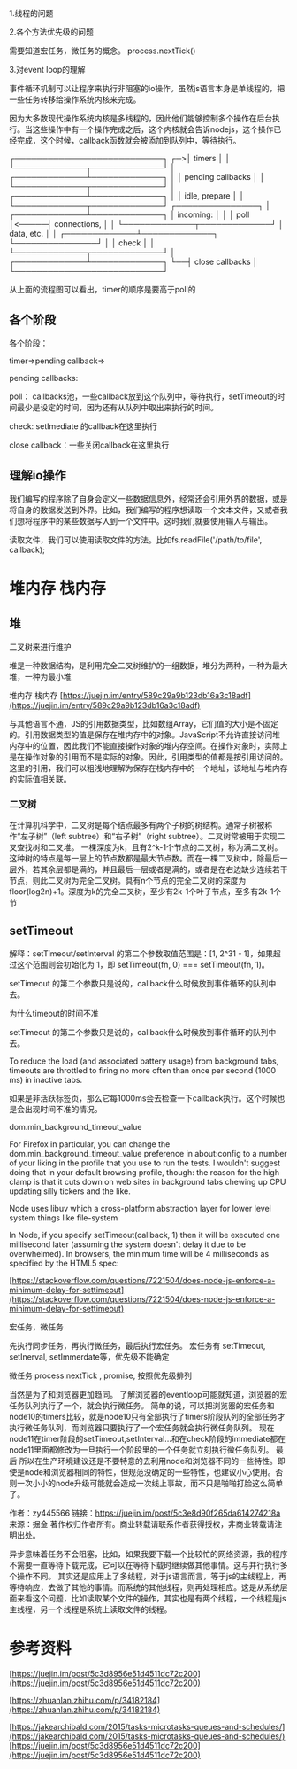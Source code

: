 1.线程的问题

2.各个方法优先级的问题

需要知道宏任务，微任务的概念。
process.nextTick()

3.对event loop的理解

事件循环机制可以让程序来执行非阻塞的io操作。虽然js语言本身是单线程的，把一些任务转移给操作系统内核来完成。

因为大多数现代操作系统内核是多线程的，因此他们能够控制多个操作在后台执行。当这些操作中有一个操作完成之后，这个内核就会告诉nodejs，这个操作已经完成，这个时候，callback函数就会被添加到队列中，等待执行。

   ┌───────────────────────────┐
┌─>│           timers          │
│  └─────────────┬─────────────┘
│  ┌─────────────┴─────────────┐
│  │     pending callbacks     │
│  └─────────────┬─────────────┘
│  ┌─────────────┴─────────────┐
│  │       idle, prepare       │
│  └─────────────┬─────────────┘      ┌───────────────┐
│  ┌─────────────┴─────────────┐      │   incoming:   │
│  │           poll            │<─────┤  connections, │
│  └─────────────┬─────────────┘      │   data, etc.  │
│  ┌─────────────┴─────────────┐      └───────────────┘
│  │           check           │
│  └─────────────┬─────────────┘
│  ┌─────────────┴─────────────┐
└──┤      close callbacks      │
   └───────────────────────────┘

从上面的流程图可以看出，timer的顺序是要高于poll的

## 各个阶段


各个阶段：

timer=>pending callback=>

pending callbacks: 

poll： callbacks池，一些callback放到这个队列中，等待执行，setTimeout的时间最少是设定的时间，因为还有从队列中取出来执行的时间。

check: setImediate 的callback在这里执行

close callback：一些关闭callback在这里执行

 ## 理解io操作

我们编写的程序除了自身会定义一些数据信息外，经常还会引用外界的数据，或是将自身的数据发送到外界。比如，我们编写的程序想读取一个文本文件，又或者我们想将程序中的某些数据写入到一个文件中。这时我们就要使用输入与输出。

读取文件，我们可以使用读取文件的方法。比如fs.readFile('/path/to/file', callback);

# 堆内存 栈内存

## 堆

二叉树来进行维护

堆是一种数据结构，是利用完全二叉树维护的一组数据，堆分为两种，一种为最大堆，一种为最小堆

堆内存 栈内存
[https://juejin.im/entry/589c29a9b123db16a3c18adf](https://juejin.im/entry/589c29a9b123db16a3c18adf)


与其他语言不通，JS的引用数据类型，比如数组Array，它们值的大小是不固定的。引用数据类型的值是保存在堆内存中的对象。JavaScript不允许直接访问堆内存中的位置，因此我们不能直接操作对象的堆内存空间。在操作对象时，实际上是在操作对象的引用而不是实际的对象。因此，引用类型的值都是按引用访问的。这里的引用，我们可以粗浅地理解为保存在栈内存中的一个地址，该地址与堆内存的实际值相关联。

### 二叉树 

在计算机科学中，二叉树是每个结点最多有两个子树的树结构。通常子树被称作“左子树”（left subtree）和“右子树”（right subtree）。二叉树常被用于实现二叉查找树和二叉堆。
一棵深度为k，且有2^k-1个节点的二叉树，称为满二叉树。这种树的特点是每一层上的节点数都是最大节点数。而在一棵二叉树中，除最后一层外，若其余层都是满的，并且最后一层或者是满的，或者是在右边缺少连续若干节点，则此二叉树为完全二叉树。具有n个节点的完全二叉树的深度为floor(log2n)+1。深度为k的完全二叉树，至少有2k-1个叶子节点，至多有2k-1个节

## setTimeout 

解释：setTimeout/setInterval 的第二个参数取值范围是：[1, 2^31 - 1]，如果超过这个范围则会初始化为 1，即 setTimeout(fn, 0) === setTimeout(fn, 1)。

setTimeout 的第二个参数只是说的，callback什么时候放到事件循环的队列中去。

为什么timeout的时间不准

setTimeout 的第二个参数只是说的，callback什么时候放到事件循环的队列中去。


To reduce the load (and associated battery usage) from background tabs, timeouts are throttled to firing no more often than once per second (1000 ms) in inactive tabs.

如果是非活跃标签页，那么它每1000ms会去检查一下callback执行。这个时候也是会出现时间不准的情况。

dom.min_background_timeout_value

For Firefox in particular, you can change the dom.min_background_timeout_value preference in about:config to a number of your liking in the profile that you use to run the tests. I wouldn't suggest doing that in your default browsing profile, though: the reason for the high clamp is that it cuts down on web sites in background tabs chewing up CPU updating silly tickers and the like.

Node uses libuv which a cross-platform abstraction layer for lower level system things like file-system

In Node, if you specify setTimeout(callback, 1) then it will be executed one millisecond later (assuming the system doesn't delay it due to be overwhelmed). In browsers, the minimum time will be 4 milliseconds as specified by the HTML5 spec: 

[https://stackoverflow.com/questions/7221504/does-node-js-enforce-a-minimum-delay-for-settimeout](https://stackoverflow.com/questions/7221504/does-node-js-enforce-a-minimum-delay-for-settimeout)

宏任务，微任务

先执行同步任务，再执行微任务，最后执行宏任务。
宏任务有 setTimeout, setInerval, setImmerdate等，优先级不能确定

微任务 process.nextTick , promise, 按照优先级排列

当然是为了和浏览器更加趋同。
了解浏览器的eventloop可能就知道，浏览器的宏任务队列执行了一个，就会执行微任务。
简单的说，可以把浏览器的宏任务和node10的timers比较，就是node10只有全部执行了timers阶段队列的全部任务才执行微任务队列，而浏览器只要执行了一个宏任务就会执行微任务队列。
现在node11在timer阶段的setTimeout,setInterval...和在check阶段的immediate都在node11里面都修改为一旦执行一个阶段里的一个任务就立刻执行微任务队列。
最后
所以在生产环境建议还是不要特意的去利用node和浏览器不同的一些特性。即使是node和浏览器相同的特性，但规范没确定的一些特性，也建议小心使用。否则一次小小的node升级可能就会造成一次线上事故，而不只是啪啪打脸这么简单了。

作者：zy445566
链接：https://juejin.im/post/5c3e8d90f265da614274218a
来源：掘金
著作权归作者所有。商业转载请联系作者获得授权，非商业转载请注明出处。

异步意味着任务不会阻塞，比如，如果我要下载一个比较忙的网络资源，我的程序不需要一直等待下载完成，它可以在等待下载时继续做其他事情。这与并行执行多个操作不同。 其实还是应用上了多线程，对于js语言而言，等于js的主线程上，再等待响应，去做了其他的事情。而系统的其他线程，则再处理相应。这是从系统层面来看这个问题，比如读取某个文件的操作，其实也是有两个线程，一个线程是js主线程，另一个线程是系统上读取文件的线程。



# 参考资料

[https://juejin.im/post/5c3d8956e51d4511dc72c200](https://juejin.im/post/5c3d8956e51d4511dc72c200)

[https://zhuanlan.zhihu.com/p/34182184](https://zhuanlan.zhihu.com/p/34182184)

[https://jakearchibald.com/2015/tasks-microtasks-queues-and-schedules/](https://jakearchibald.com/2015/tasks-microtasks-queues-and-schedules/)
[https://juejin.im/post/5c3d8956e51d4511dc72c200](https://juejin.im/post/5c3d8956e51d4511dc72c200)

